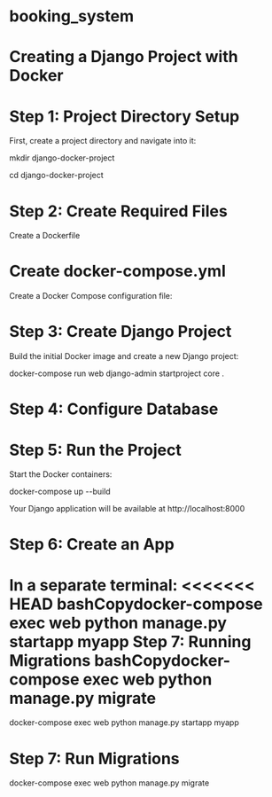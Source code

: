 # booking_system

# Creating a Django Project with Docker


# Step 1: Project Directory Setup

First, create a project directory and navigate into it:

mkdir django-docker-project

cd django-docker-project

# Step 2: Create Required Files

Create a Dockerfile




 # Create docker-compose.yml
 
Create a Docker Compose configuration file:

  
# Step 3: Create Django Project

Build the initial Docker image and create a new Django project:

docker-compose run web django-admin startproject core .

# Step 4: Configure Database

# Step 5: Run the Project

Start the Docker containers:

docker-compose up --build

Your Django application will be available at http://localhost:8000

 # Step 6: Create an App
 
In a separate terminal:
<<<<<<< HEAD
bashCopydocker-compose exec web python manage.py startapp myapp
Step 7: Running Migrations
bashCopydocker-compose exec web python manage.py migrate
=======

docker-compose exec web python manage.py startapp myapp

# Step 7: Run Migrations

docker-compose exec web python manage.py migrate

